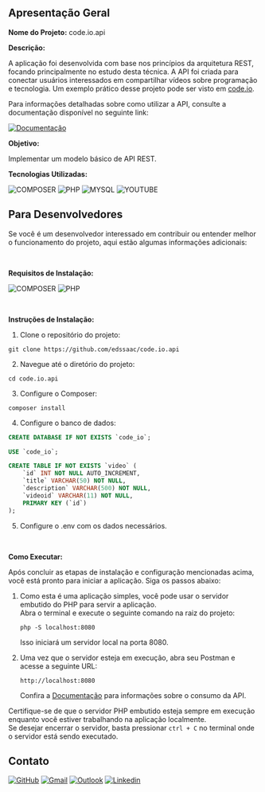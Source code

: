 ## Apresentação Geral

**Nome do Projeto:** code.io.api

**Descrição:**

A aplicação foi desenvolvida com base nos princípios da arquitetura REST, focando principalmente no estudo desta técnica. 
A API foi criada para conectar usuários interessados em compartilhar vídeos sobre programação e tecnologia. Um exemplo 
prático desse projeto pode ser visto em [code.io](https://github.com/Edssaac/code.io).

Para informações detalhadas sobre como utilizar a API, consulte a documentação disponível no seguinte link:

[![Documentação](https://img.shields.io/badge/Documentação-000000?style=for-the-badge&logo=markdown&logoColor=white)](https://github.com/Edssaac/code.io.api/tree/main/system/documentation)

**Objetivo:**

Implementar um modelo básico de API REST.

**Tecnologias Utilizadas:**

![COMPOSER](https://img.shields.io/badge/Composer-885630?style=for-the-badge&logo=composer&logoColor=white)
![PHP](https://img.shields.io/badge/PHP-777BB4?style=for-the-badge&logo=php&logoColor=white)
![MYSQL](https://img.shields.io/badge/MySQL-005C84?style=for-the-badge&logo=mysql&logoColor=white)
![YOUTUBE](https://img.shields.io/badge/YouTube_API-FF0000?style=for-the-badge&logo=youtube&logoColor=white)

## Para Desenvolvedores

Se você é um desenvolvedor interessado em contribuir ou entender melhor o funcionamento do projeto, aqui estão algumas informações adicionais:

<br>

**Requisitos de Instalação:**

![COMPOSER](https://img.shields.io/badge/Composer-2.5.5-885630?style=for-the-badge&logo=composer)
![PHP](https://img.shields.io/badge/PHP-7.4.33-777BB4?style=for-the-badge&logo=php)

<br>

**Instruções de Instalação:**
1. Clone o repositório do projeto:
```
git clone https://github.com/edssaac/code.io.api
```

2. Navegue até o diretório do projeto:
```
cd code.io.api
```

3. Configure o Composer:
```
composer install
```

4. Configure o banco de dados:

```sql
CREATE DATABASE IF NOT EXISTS `code_io`;

USE `code_io`;

CREATE TABLE IF NOT EXISTS `video` (
    `id` INT NOT NULL AUTO_INCREMENT,
    `title` VARCHAR(50) NOT NULL,
    `description` VARCHAR(500) NOT NULL,
    `videoid` VARCHAR(11) NOT NULL,
    PRIMARY KEY (`id`)
);
```

5. Configure o .env com os dados necessários.

<br>

**Como Executar:**

Após concluir as etapas de instalação e configuração mencionadas acima, você está pronto para iniciar a aplicação. Siga os passos abaixo:

1. Como esta é uma aplicação simples, você pode usar o servidor embutido do PHP para servir a aplicação. <br>
Abra o terminal e execute o seguinte comando na raiz do projeto:
   ```
   php -S localhost:8080
   ```
   Isso iniciará um servidor local na porta 8080.

2. Uma vez que o servidor esteja em execução, abra seu Postman e acesse a seguinte URL:
   ```
   http://localhost:8080
   ```
   Confira a [Documentação](https://github.com/Edssaac/code.io.api/tree/main/system/documentation) para informações sobre o consumo da API.

Certifique-se de que o servidor PHP embutido esteja sempre em execução enquanto você estiver trabalhando na aplicação localmente. <br>
Se desejar encerrar o servidor, basta pressionar `ctrl + C` no terminal onde o servidor está sendo executado.

## Contato

[![GitHub](https://img.shields.io/badge/GitHub-100000?style=for-the-badge&logo=github&logoColor=white)](https://github.com/edssaac)
[![Gmail](https://img.shields.io/badge/Gmail-D14836?style=for-the-badge&logo=gmail&logoColor=white)](mailto:edssaac@gmail.com)
[![Outlook](https://img.shields.io/badge/Outlook-0078D4?style=for-the-badge&logo=microsoft-outlook&logoColor=white)](mailto:edssaac@outlook.com)
[![Linkedin](https://img.shields.io/badge/LinkedIn-black.svg?style=for-the-badge&logo=linkedin&color=informational)](https://www.linkedin.com/in/edssaac)
